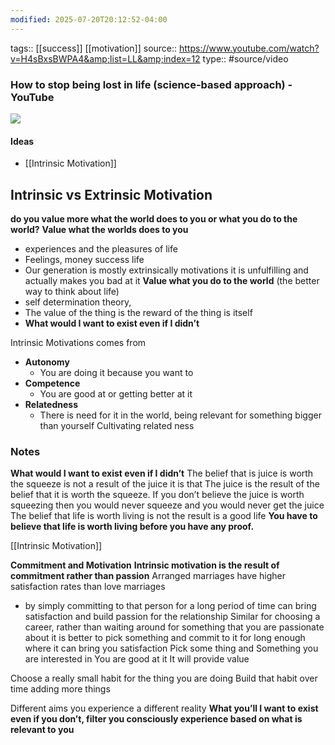 ```yaml
---
modified: 2025-07-20T20:12:52-04:00
---
```


tags:: [[success]] [[motivation]]
source:: https://www.youtube.com/watch?v=H4sBxsBWPA4&amp;list=LL&amp;index=12
type:: #source/video
### How to stop being lost in life (science-based approach) - YouTube

![](https://www.youtube.com/watch?v=H4sBxsBWPA4&amp;list=LL&amp;index=12)

#### Ideas


- [[Intrinsic Motivation]]

## Intrinsic vs Extrinsic Motivation

**do you value more what the world does to you or what you do to the world?**
**Value what the worlds does to you** 
- experiences and the pleasures of life
- Feelings, money success life
- Our generation is mostly extrinsically motivations it is unfulfilling  and actually makes you bad at it
**Value what you do to the world** (the better way to think about life)
- self determination theory, 
- The value of the thing is the reward of the thing is itself
- **What would I want to exist even if I didn’t**



Intrinsic Motivations comes from 
- **Autonomy**
    - You are doing it because you want to
- **Competence**
    - You are good at or getting better at it
- **Relatedness**
    - There is need for it in the world, being relevant for something bigger than yourself
		Cultivating related ness
### **Notes**
**What would I want to exist even if I didn’t**
The belief that is juice is worth the squeeze is not a result of the juice it is that 
The juice is the result of the belief that it is worth the squeeze.
If you don’t believe the juice is worth squeezing then you would never squeeze and you would never get the juice
The belief that life is worth living is not the result is a good life
**You have to believe that life is worth living before you have any proof.**

[[Intrinsic Motivation]]


**Commitment and Motivation**
**Intrinsic motivation is the result of commitment rather than passion**
Arranged marriages have higher satisfaction rates than love marriages
- by simply committing to that person for a long period of time can bring satisfaction and build passion for the relationship
Similar for choosing a career, rather than waiting around for something that you are passionate about it is better to pick something and commit to it for long enough where it can bring you satisfaction
Pick some thing and 
Something you are interested in
You are good at it
It will provide value

Choose a really small habit for the thing you are doing
Build that habit over time adding more things


Different aims you experience a different reality
**What you’ll I want to exist even if you don’t, filter you consciously experience based on what is relevant to you**